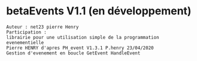 # betaEvents V1.1 (en développement)
    Auteur : net23 pierre Henry
    Participation : 
    librairie pour une utilisation simple de la programmation evenementielle
    Pierre HENRY d'apres PH_event V1.3.1 P.henry 23/04/2020
    Gestion d'evenement en boucle GetEvent HandleEvent
